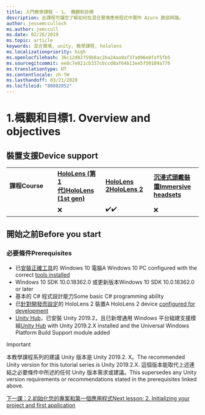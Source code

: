 ```yaml
---
title: 入門教學課程 - 1。 概觀和目標
description: 此課程可讓您了解如何在混合實境應用程式中實作 Azure 臉部辨識。
author: jessemcculloch
ms.author: jemccull
ms.date: 02/26/2019
ms.topic: article
keywords: 混合實境, unity, 教學課程, hololens
ms.localizationpriority: high
ms.openlocfilehash: 36c12d82759b8ac2ba24aa9af37a096e0faf5fb5
ms.sourcegitcommit: ee8c7e821cb337cbccd8af64b13ee5f50109a776
ms.translationtype: HT
ms.contentlocale: zh-TW
ms.lasthandoff: 03/21/2020
ms.locfileid: "80082052"
---
```

# <a name="1-overview-and-objectives"></a><span data-ttu-id="26479-105">1.概觀和目標</span><span class="sxs-lookup"><span data-stu-id="26479-105">1. Overview and objectives</span></span>

## <a name="device-support"></a><span data-ttu-id="26479-106">裝置支援</span><span class="sxs-lookup"><span data-stu-id="26479-106">Device support</span></span>

<table>
    <colgroup>
    <col width="25%" />
    <col width="25%" />
    <col width="25%" />
    <col width="25%" />
    </colgroup>
    <tr>
        <td><span data-ttu-id="26479-107"><strong>課程</strong></span><span class="sxs-lookup"><span data-stu-id="26479-107"><strong>Course</strong></span></span></td>
        <td><span data-ttu-id="26479-108"><a href="hololens-hardware-details.md"><strong>HoloLens (第 1 代)</strong></a></span><span class="sxs-lookup"><span data-stu-id="26479-108"><a href="hololens-hardware-details.md"><strong>HoloLens (1st gen)</strong></a></span></span></td>
        <td><span data-ttu-id="26479-109"><a href="https://www.microsoft.com//hololens/hardware"><strong>HoloLens 2</strong></a></span><span class="sxs-lookup"><span data-stu-id="26479-109"><a href="https://www.microsoft.com//hololens/hardware"><strong>HoloLens 2</strong></a></span></span></td>
        <td><span data-ttu-id="26479-110"><a href="immersive-headset-hardware-details.md"><strong>沉浸式頭戴裝置</strong></a></span><span class="sxs-lookup"><span data-stu-id="26479-110"><a href="immersive-headset-hardware-details.md"><strong>Immersive headsets</strong></a></span></span></td>
    </tr>
     <tr>
        <td></td>
        <td>❌</td>
        <td><span data-ttu-id="26479-111">✔️</span><span class="sxs-lookup"><span data-stu-id="26479-111">✔️</span></span></td>
        <td>❌</td>
    </tr>
</table>

## <a name="before-you-start"></a><span data-ttu-id="26479-112">開始之前</span><span class="sxs-lookup"><span data-stu-id="26479-112">Before you start</span></span>

### <a name="prerequisites"></a><span data-ttu-id="26479-113">必要條件</span><span class="sxs-lookup"><span data-stu-id="26479-113">Prerequisites</span></span>

* <span data-ttu-id="26479-114">已[安裝正確工具](install-the-tools.md)的 Windows 10 電腦</span><span class="sxs-lookup"><span data-stu-id="26479-114">A Windows 10 PC configured with the correct [tools installed](install-the-tools.md)</span></span>
* <span data-ttu-id="26479-115">Windows 10 SDK 10.0.18362.0 或更新版本</span><span class="sxs-lookup"><span data-stu-id="26479-115">Windows 10 SDK 10.0.18362.0 or later</span></span>
* <span data-ttu-id="26479-116">基本的 C# 程式設計能力</span><span class="sxs-lookup"><span data-stu-id="26479-116">Some basic C# programming ability</span></span>
* <span data-ttu-id="26479-117">已[針對開發而設定](using-visual-studio.md#enabling-developer-mode)的 HoloLens 2 裝置</span><span class="sxs-lookup"><span data-stu-id="26479-117">A HoloLens 2 device [configured for development](using-visual-studio.md#enabling-developer-mode)</span></span>
* <span data-ttu-id="26479-118"><a href="https://docs.unity3d.com/Manual/GettingStartedInstallingHub.html" target="_blank">Unity Hub</a>，已安裝 Unity 2019.2，且已新增通用 Windows 平台組建支援模組</span><span class="sxs-lookup"><span data-stu-id="26479-118"><a href="https://docs.unity3d.com/Manual/GettingStartedInstallingHub.html" target="_blank">Unity Hub</a> with Unity 2019.2.X installed and the Universal Windows Platform Build Support module added</span></span>

> [!IMPORTANT]
> <span data-ttu-id="26479-119">本教學課程系列的建議 Unity 版本是 Unity 2019.2. X。</span><span class="sxs-lookup"><span data-stu-id="26479-119">The recommended Unity version for this tutorial series is Unity 2019.2.X.</span></span> <span data-ttu-id="26479-120">這個版本能取代上述連結之必要條件中所述的任何 Unity 版本需求或建議。</span><span class="sxs-lookup"><span data-stu-id="26479-120">This supersedes any Unity version requirements or recommendations stated in the prerequisites linked above.</span></span>

[<span data-ttu-id="26479-121">下一課：2.初始化您的專案和第一個應用程式</span><span class="sxs-lookup"><span data-stu-id="26479-121">Next lesson: 2. Initializing your project and first application</span></span>](mrlearning-base-ch1.md)
